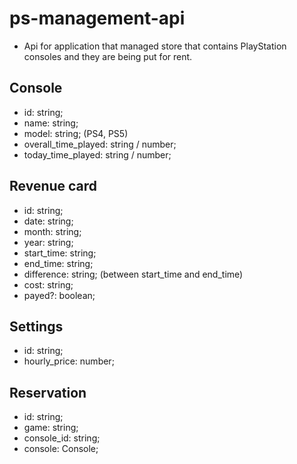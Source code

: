 # ps-management-api
- Api for application that managed store that contains PlayStation consoles and they are being put for rent.

## Console
- id: string;
- name: string;
- model: string; (PS4, PS5)
- overall_time_played: string / number;
- today_time_played: string / number;

## Revenue card
- id: string;
- date: string;
- month: string;
- year: string;
- start_time: string;
- end_time: string;
- difference: string; (between start_time and end_time)
- cost: string;
- payed?: boolean;

## Settings
- id: string;
- hourly_price: number;

## Reservation
- id: string;
- game: string;
- console_id: string;
- console: Console;
